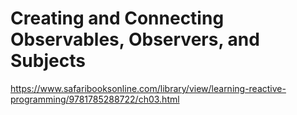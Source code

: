# Creating and Connecting Observables, Observers, and Subjects

https://www.safaribooksonline.com/library/view/learning-reactive-programming/9781785288722/ch03.html

